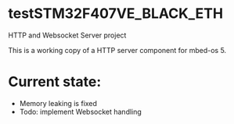 # testSTM32F407VE_BLACK_ETH
HTTP and Websocket Server project

This is a working copy of a HTTP server component for mbed-os 5.

# Current state: 
- Memory leaking is fixed
- Todo: implement Websocket handling